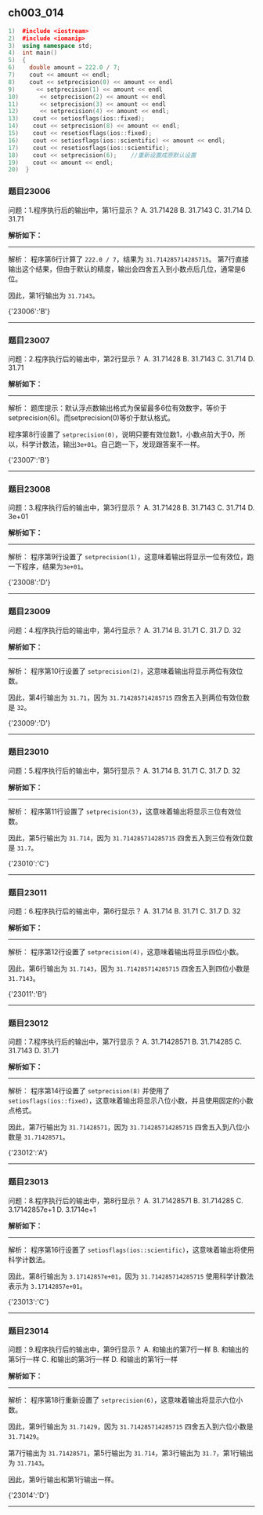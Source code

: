 ## ch003_014
``` c++
1)  #include <iostream>
2)  #include <iomanip>
3)  using namespace std;
4)  int main()
5)  {
6)    double amount = 222.0 / 7;
7)    cout << amount << endl;
8)    cout << setprecision(0) << amount << endl
9)      << setprecision(1) << amount << endl
10)      << setprecision(2) << amount << endl
11)      << setprecision(3) << amount << endl
12)      << setprecision(4) << amount << endl;
13)    cout << setiosflags(ios::fixed);
14)    cout << setprecision(8) << amount << endl;
15)    cout << resetiosflags(ios::fixed);
16)    cout << setiosflags(ios::scientific) << amount << endl;
17)    cout << resetiosflags(ios::scientific);
18)    cout << setprecision(6);    //重新设置成原默认设置
19)    cout << amount << endl;
20)  }

```
### 题目23006
问题：1.程序执行后的输出中，第1行显示？
A.  31.71428
B.  31.7143
C.  31.714
D.  31.71


**解析如下：**

------

解析：
程序第6行计算了 `222.0 / 7`，结果为 `31.714285714285715`。
第7行直接输出这个结果，但由于默认的精度，输出会四舍五入到小数点后几位，通常是6位。

因此，第1行输出为 `31.7143`。

{'23006':'B'}

------

### 题目23007
问题：2.程序执行后的输出中，第2行显示？
A.  31.71428
B.  31.7143
C.  31.714
D.  31.71


**解析如下：**

------

解析：
题库提示：默认浮点数输出格式为保留最多6位有效数字，等价于setprecision(6)。而setprecision(0)等价于默认格式。

程序第8行设置了 `setprecision(0)`，说明只要有效位数1，小数点前大于0，所以，科学计数法，输出`3e+01`。自己跑一下，发现跟答案不一样。

{'23007':'B'}

------

### 题目23008
问题：3.程序执行后的输出中，第3行显示？
A.  31.71428
B.  31.7143
C.  31.714
D.  3e+01


**解析如下：**

------

解析：
程序第9行设置了 `setprecision(1)`，这意味着输出将显示一位有效位，跑一下程序，结果为`3e+01`。

{'23008':'D'}

------

### 题目23009
问题：4.程序执行后的输出中，第4行显示？
A.  31.714
B.  31.71
C.  31.7
D.  32


**解析如下：**

------

解析：
程序第10行设置了 `setprecision(2)`，这意味着输出将显示两位有效位数。

因此，第4行输出为 `31.71`，因为 `31.714285714285715` 四舍五入到两位有效位数是 `32`。

{'23009':'D'}

------

### 题目23010
问题：5.程序执行后的输出中，第5行显示？
A.  31.714
B.  31.71
C.  31.7
D.  32


**解析如下：**

------

解析：
程序第11行设置了 `setprecision(3)`，这意味着输出将显示三位有效位数。

因此，第5行输出为 `31.714`，因为 `31.714285714285715` 四舍五入到三位有效位数是 `31.7`。

{'23010':'C'}

------

### 题目23011
问题：6.程序执行后的输出中，第6行显示？
A.  31.714
B.  31.71
C.  31.7
D.  32


**解析如下：**

------

解析：
程序第12行设置了 `setprecision(4)`，这意味着输出将显示四位小数。

因此，第6行输出为 `31.7143`，因为 `31.714285714285715` 四舍五入到四位小数是 `31.7143`。

{'23011':'B'}

------

### 题目23012
问题：7.程序执行后的输出中，第7行显示？
A.  31.71428571
B.  31.714285
C.  31.7143
D.  31.71


**解析如下：**

------

解析：
程序第14行设置了 `setprecision(8)` 并使用了 `setiosflags(ios::fixed)`，这意味着输出将显示八位小数，并且使用固定的小数点格式。

因此，第7行输出为 `31.71428571`，因为 `31.714285714285715` 四舍五入到八位小数是 `31.71428571`。

{'23012':'A'}

------

### 题目23013
问题：8.程序执行后的输出中，第8行显示？
A.  31.71428571
B.  31.714285
C.  3.17142857e+1
D.  3.1714e+1


**解析如下：**

------

解析：
程序第16行设置了 `setiosflags(ios::scientific)`，这意味着输出将使用科学计数法。

因此，第8行输出为 `3.17142857e+01`，因为 `31.714285714285715` 使用科学计数法表示为 `3.17142857e+01`。

{'23013':'C'}

------

### 题目23014
问题：9.程序执行后的输出中，第9行显示？
A.  和输出的第7行一样
B.  和输出的第5行一样
C.  和输出的第3行一样
D.  和输出的第1行一样


**解析如下：**

------

解析：
程序第18行重新设置了 `setprecision(6)`，这意味着输出将显示六位小数。

因此，第9行输出为 `31.71429`，因为 `31.714285714285715` 四舍五入到六位小数是 `31.71429`。

第7行输出为 `31.71428571`，第5行输出为 `31.714`，第3行输出为 `31.7`，第1行输出为 `31.7143`。

因此，第9行输出和第1行输出一样。

{'23014':'D'}

------

